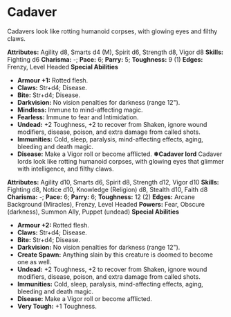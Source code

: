 # Cadaver

Cadavers look like rotting humanoid corpses, with glowing eyes and
filthy claws.

**Attributes:** Agility d8, Smarts d4 (M), Spirit d6, Strength d8, Vigor
d8
**Skills:** Fighting d6
**Charisma:** -; **Pace:** 6; **Parry:** 5; **Toughness:** 9 (1)
**Edges:** Frenzy, Level Headed
**Special Abilities**

- **Armour +1:** Rotted flesh.
- **Claws:** Str+d4; Disease.
- **Bite:** Str+d4; Disease.
- **Darkvision:** No vision penalties for darkness (range 12").
- **Mindless:** Immune to mind-affecting magic.
- **Fearless:** Immune to fear and Intimidation.
- **Undead:** +2 Toughness, +2 to recover from Shaken, ignore wound
modifiers, disease, poison, and extra damage from called shots.
- **Immunities:** Cold, sleep, paralysis, mind-affecting effects, aging,
bleeding and death magic.
- **Disease:** Make a Vigor roll or become afflicted.
**❄Cadaver lord**
Cadaver lords look like rotting humanoid corpses, with glowing eyes
that glimmer with intelligence, and filthy claws.

**Attributes:** Agility d10, Smarts d6, Spirit d8, Strength d12, Vigor
d10
**Skills:** Fighting d8, Notice d10, Knowledge (Religion) d8, Stealth
d10, Faith d8
**Charisma:** -; **Pace:** 6; **Parry:** 6; **Toughness:** 12 (2)
**Edges:** Arcane Background (Miracles), Frenzy, Level Headed
**Powers:** Fear, Obscure (darkness), Summon Ally, Puppet (undead)
**Special Abilities**

- **Armour +2:** Rotted flesh.
- **Claws:** Str+d4; Disease.
- **Bite:** Str+d4; Disease.
- **Darkvision:** No vision penalties for darkness (range 12").
- **Create Spawn:** Anything slain by this creature is doomed to become
one as well.
- **Undead:** +2 Toughness, +2 to recover from Shaken, ignore wound
modifiers, disease, poison, and extra damage from called shots.
- **Immunities:** Cold, sleep, paralysis, mind-affecting effects, aging,
bleeding and death magic.
- **Disease:** Make a Vigor roll or become afflicted.
- **Very Tough:** +1 Toughness.
